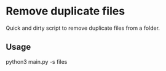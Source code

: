 # Remove duplicate files

Quick and dirty script to remove duplicate files from a folder.

## Usage

python3 main.py -s files
